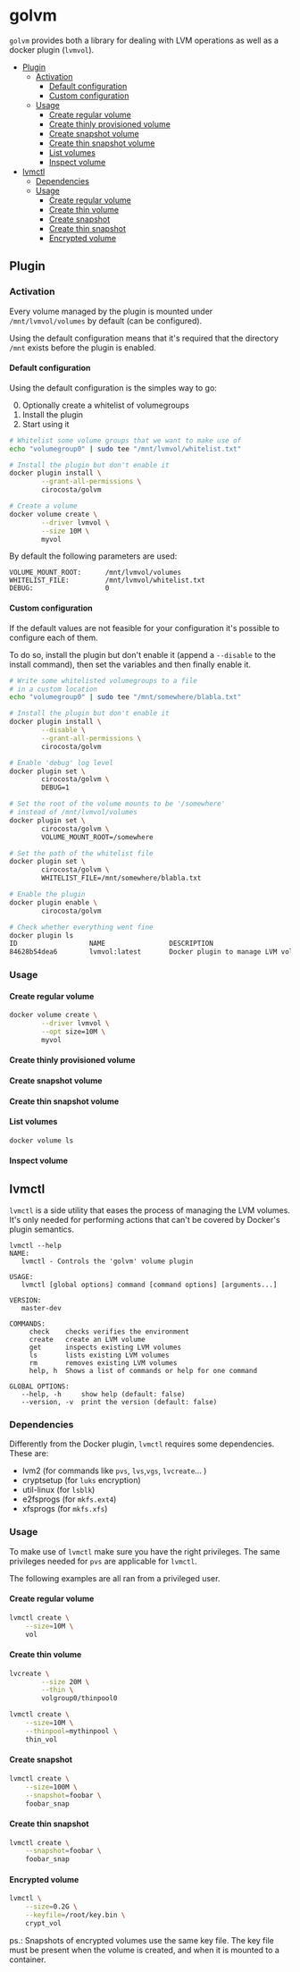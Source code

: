 # golvm

`golvm` provides both a library for dealing with LVM operations as well as a docker plugin (`lvmvol`).


<!-- START doctoc generated TOC please keep comment here to allow auto update -->
<!-- DON'T EDIT THIS SECTION, INSTEAD RE-RUN doctoc TO UPDATE -->


- [Plugin](#plugin)
  - [Activation](#activation)
    - [Default configuration](#default-configuration)
    - [Custom configuration](#custom-configuration)
  - [Usage](#usage)
    - [Create regular volume](#create-regular-volume)
    - [Create thinly provisioned volume](#create-thinly-provisioned-volume)
    - [Create snapshot volume](#create-snapshot-volume)
    - [Create thin snapshot volume](#create-thin-snapshot-volume)
    - [List volumes](#list-volumes)
    - [Inspect volume](#inspect-volume)
- [lvmctl](#lvmctl)
  - [Dependencies](#dependencies)
  - [Usage](#usage-1)
    - [Create regular volume](#create-regular-volume-1)
    - [Create thin volume](#create-thin-volume)
    - [Create snapshot](#create-snapshot)
    - [Create thin snapshot](#create-thin-snapshot)
    - [Encrypted volume](#encrypted-volume)

<!-- END doctoc generated TOC please keep comment here to allow auto update -->


## Plugin

### Activation

Every volume managed by the plugin is mounted under `/mnt/lvmvol/volumes` by default (can be configured). 

Using the default configuration means that it's required that the directory `/mnt` exists before the plugin is enabled.


#### Default configuration

Using the default configuration is the simples way to go:

0. Optionally create a whitelist of volumegroups
1. Install the plugin
2. Start using it


```sh
# Whitelist some volume groups that we want to make use of
echo "volumegroup0" | sudo tee "/mnt/lvmvol/whitelist.txt"

# Install the plugin but don't enable it
docker plugin install \
        --grant-all-permissions \
        cirocosta/golvm

# Create a volume
docker volume create \
        --driver lvmvol \
        --size 10M \
        myvol
```

By default the following parameters are used:

```
VOLUME_MOUNT_ROOT:      /mnt/lvmvol/volumes
WHITELIST_FILE:         /mnt/lvmvol/whitelist.txt
DEBUG:                  0
```


#### Custom configuration

If the default values are not feasible for your configuration it's possible to configure each of them. 

To do so, install the plugin but don't enable it (append a `--disable` to the install command), then set the variables and then finally enable it.


```sh
# Write some whitelisted volumegroups to a file
# in a custom location
echo "volumegroup0" | sudo tee "/mnt/somewhere/blabla.txt"

# Install the plugin but don't enable it
docker plugin install \
        --disable \
        --grant-all-permissions \
        cirocosta/golvm

# Enable 'debug' log level
docker plugin set \
        cirocosta/golvm \
        DEBUG=1

# Set the root of the volume mounts to be '/somewhere'
# instead of /mnt/lvmvol/volumes
docker plugin set \
        cirocosta/golvm \
        VOLUME_MOUNT_ROOT=/somewhere

# Set the path of the whitelist file
docker plugin set \
        cirocosta/golvm \
        WHITELIST_FILE=/mnt/somewhere/blabla.txt

# Enable the plugin
docker plugin enable \
        cirocosta/golvm

# Check whether everything went fine
docker plugin ls
ID                  NAME                DESCRIPTION                           ENABLED
84628b54dea6        lvmvol:latest       Docker plugin to manage LVM volumes   true
```

### Usage

#### Create regular volume

```sh
docker volume create \
        --driver lvmvol \
        --opt size=10M \
        myvol
```

#### Create thinly provisioned volume

#### Create snapshot volume

#### Create thin snapshot volume

#### List volumes

```sh
docker volume ls
``` 

#### Inspect volume

## lvmctl

`lvmctl` is a side utility that eases the process of managing the LVM volumes. It's only needed for performing actions that can't be covered by Docker's plugin semantics.

```
lvmctl --help
NAME:
   lvmctl - Controls the 'golvm' volume plugin

USAGE:
   lvmctl [global options] command [command options] [arguments...]

VERSION:
   master-dev

COMMANDS:
     check    checks verifies the environment
     create   create an LVM volume
     get      inspects existing LVM volumes
     ls       lists existing LVM volumes
     rm       removes existing LVM volumes
     help, h  Shows a list of commands or help for one command

GLOBAL OPTIONS:
   --help, -h     show help (default: false)
   --version, -v  print the version (default: false)
``` 

### Dependencies

Differently from the Docker plugin, `lvmctl` requires some dependencies. These are:

- lvm2 (for commands like `pvs`, `lvs`,`vgs`, `lvcreate`... )
- cryptsetup (for `luks` encryption)
- util-linux  (for `lsblk`)
- e2fsprogs  (for `mkfs.ext4`)
- xfsprogs (for `mkfs.xfs`)


### Usage

To make use of `lvmctl` make sure you have the right privileges. The same privileges needed for `pvs` are applicable for `lvmctl`. 

The following examples are all ran from a privileged user.


#### Create regular volume

```sh
lvmctl create \
	--size=10M \
	vol
```

#### Create thin volume

```sh
lvcreate \
        --size 20M \
        --thin \
        volgroup0/thinpool0

lvmctl create \
	--size=10M \
	--thinpool=mythinpool \
	thin_vol
```

#### Create snapshot


```sh
lvmctl create \
	--size=100M \
	--snapshot=foobar \
	foobar_snap
```

#### Create thin snapshot

```sh
lvmctl create \
	--snapshot=foobar \
	foobar_snap
```

#### Encrypted volume

```sh
lvmctl \
	--size=0.2G \
	--keyfile=/root/key.bin \
	crypt_vol
```

ps.: Snapshots of encrypted volumes use the same key file. The key file must be present when the volume is created, and when it is mounted to a container.

